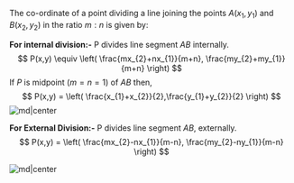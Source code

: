 The co-ordinate of a point dividing a line joining the points $A(x_{1},y_{1})$ and $B(x_{2},y_{2})$ in the ratio $m:n$ is given by:

**For internal division:-**
P divides line segment $AB$ internally.
$$
P(x,y) \equiv \left( \frac{mx_{2}+nx_{1}}{m+n}, \frac{my_{2}+my_{1}}{m+n} \right)
$$
If $P$ is midpoint ($m=n=1$) of $AB$ then, 
$$
P(x,y) = \left( \frac{x_{1}+x_{2}}{2},\frac{y_{1}+y_{2}}{2} \right)
$$
![md|center](../Straight%20Line/Images/Group%2074.svg)


**For External Division:-**
P divides line segment $AB$, externally.
$$
P(x,y) = \left( \frac{mx_{2}-nx_{1}}{m-n}, \frac{my_{2}-ny_{1}}{m-n} \right)
$$

![md|center](../Straight%20Line/Images/Group%2075.svg)